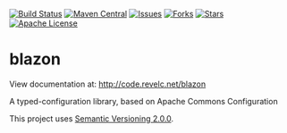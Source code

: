 <!--
  Licensed under the Apache License, Version 2.0 (the "License");
  you may not use this file except in compliance with the License.
  You may obtain a copy of the License at

      http://www.apache.org/licenses/LICENSE-2.0

  Unless required by applicable law or agreed to in writing, software
  distributed under the License is distributed on an "AS IS" BASIS,
  WITHOUT WARRANTIES OR CONDITIONS OF ANY KIND, either express or implied.
  See the License for the specific language governing permissions and
  limitations under the License.
-->

[![Build Status][ti]][tl] [![Maven Central][mi]][ml] [![Issues][ii]][il]
[![Forks][fi]][fl] [![Stars][si]][sl] [![Apache License][li]][ll]

blazon
======

View documentation at:
http://code.revelc.net/blazon

A typed-configuration library, based on Apache Commons Configuration

This project uses [Semantic Versioning 2.0.0][semver].

[semver]: http://semver.org/spec/v2.0.0.html
[ti]: https://travis-ci.org/revelc/blazon.svg?branch=master
[tl]: https://travis-ci.org/revelc/blazon
[mi]: https://maven-badges.herokuapp.com/maven-central/net.revelc.code/blazon/badge.svg
[ml]: https://maven-badges.herokuapp.com/maven-central/net.revelc.code/blazon
[ii]: https://img.shields.io/github/issues/revelc/blazon.svg
[il]: https://github.com/revelc/blazon/issues
[fi]: https://img.shields.io/github/forks/revelc/blazon.svg
[fl]: https://github.com/revelc/blazon/network
[si]: https://img.shields.io/github/stars/revelc/blazon.svg
[sl]: https://github.com/revelc/blazon/stargazers
[li]: http://img.shields.io/badge/license-ASL-blue.svg
[ll]: https://github.com/revelc/blazon/blob/master/LICENSE
